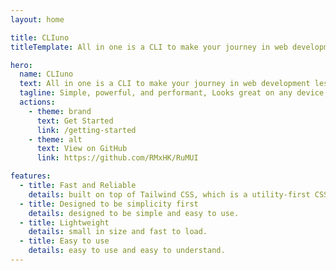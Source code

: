 ```yaml
---
layout: home

title: CLIuno
titleTemplate: All in one is a CLI to make your journey in web development less painful

hero:
  name: CLIuno
  text: All in one is a CLI to make your journey in web development less painful
  tagline: Simple, powerful, and performant, Looks great on any device, from desktop to mobile.
  actions:
    - theme: brand
      text: Get Started
      link: /getting-started
    - theme: alt
      text: View on GitHub
      link: https://github.com/RMxHK/RuMUI

features:
  - title: Fast and Reliable
    details: built on top of Tailwind CSS, which is a utility-first CSS framework.
  - title: Designed to be simplicity first
    details: designed to be simple and easy to use.
  - title: Lightweight
    details: small in size and fast to load.
  - title: Easy to use
    details: easy to use and easy to understand.
---
```

